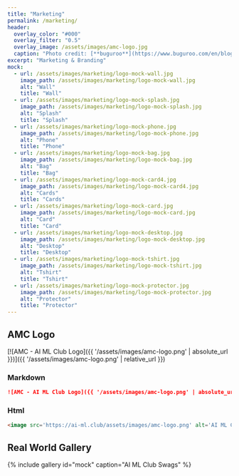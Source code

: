```yaml
---
title: "Marketing"
permalink: /marketing/
header:
  overlay_color: "#000"
  overlay_filter: "0.5"
  overlay_image: /assets/images/amc-logo.jpg
  caption: "Photo credit: [**buguroo**](https://www.buguroo.com/en/blog/topic/ai)"
excerpt: "Marketing & Branding"
mock:
  - url: /assets/images/marketing/logo-mock-wall.jpg
    image_path: /assets/images/marketing/logo-mock-wall.jpg
    alt: "Wall"
    title: "Wall"
  - url: /assets/images/marketing/logo-mock-splash.jpg
    image_path: /assets/images/marketing/logo-mock-splash.jpg
    alt: "Splash"
    title: "Splash"
  - url: /assets/images/marketing/logo-mock-phone.jpg
    image_path: /assets/images/marketing/logo-mock-phone.jpg
    alt: "Phone"
    title: "Phone"
  - url: /assets/images/marketing/logo-mock-bag.jpg
    image_path: /assets/images/marketing/logo-mock-bag.jpg
    alt: "Bag"
    title: "Bag"
  - url: /assets/images/marketing/logo-mock-card4.jpg
    image_path: /assets/images/marketing/logo-mock-card4.jpg
    alt: "Cards"
    title: "Cards"
  - url: /assets/images/marketing/logo-mock-card.jpg
    image_path: /assets/images/marketing/logo-mock-card.jpg
    alt: "Card"
    title: "Card"
  - url: /assets/images/marketing/logo-mock-desktop.jpg
    image_path: /assets/images/marketing/logo-mock-desktop.jpg
    alt: "Desktop"
    title: "Desktop"
  - url: /assets/images/marketing/logo-mock-tshirt.jpg
    image_path: /assets/images/marketing/logo-mock-tshirt.jpg
    alt: "Tshirt"
    title: "Tshirt"
  - url: /assets/images/marketing/logo-mock-protector.jpg
    image_path: /assets/images/marketing/logo-mock-protector.jpg
    alt: "Protector"
    title: "Protector"
---
```


## AMC Logo

[![AMC - AI ML Club Logo]({{ '/assets/images/amc-logo.png' | absolute_url }})]({{ '/assets/images/amc-logo.png' | relative_url }})

### Markdown

```markdown
![AMC - AI ML Club Logo]({{ '/assets/images/amc-logo.png' | absolute_url }})
```

### Html

```html
<image src='https://ai-ml.club/assets/images/amc-logo.png' alt='AI ML Club (AMC) Logo' />
```

## Real World Gallery

{% include gallery id="mock" caption="AI ML Club Swags" %}
